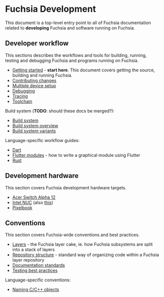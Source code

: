 # Fuchsia Development

This document is a top-level entry point to all of Fuchsia documentation related
to **developing** Fuchsia and software running on Fuchsia.

## Developer workflow

This sections describes the workflows and tools for building, running, testing
and debugging Fuchsia and programs running on Fuchsia.

 - [Getting started](getting_started.md) - **start here**. This document covers
   getting the source, building and running Fuchsia.
 - [Contributing changes](CONTRIBUTING.md)
 - [Multiple device setup](multi_device.md)
 - [Debugging](debugging.md)
 - [Tracing]
 - [Toolchain](toolchain.md)

Build system (**TODO**: should these docs be merged?):

 - [Build system](build_system.md)
 - [Build system overview](build_overview.md)
 - [Build system variants](build_variants.md)

Language-specific workflow guides:

 - [Dart](dart.md)
 - [Flutter modules][flutter_module] - how to write a graphical module using
   Flutter
 - [Rust](rust.md)

## Development hardware

This section covers Fuchsia development hardware targets.

 - [Acer Switch Alpha 12][acer_12]
 - [Intel NUC][intel_nuc] (also [this](developing_on_nuc.md))
 - [Pixelbook][pixelbook]

## Conventions

This section covers Fuchsia-wide conventions and best practices.

 - [Layers](layers.md) - the Fuchsia layer cake, ie. how Fuchsia subsystems are
   split into a stack of layers
 - [Repository structure](layer_repository_structure.md) - standard way of
   organizing code within a Fuchsia layer repository
 - [Documentation standards](documentation_standards.md)
 - [Testing best practices][testing_best_practices]

Language-specific conventions:

 - [Naming C/C++ objects](languages/c-cpp/naming.md)

[acer_12]: https://fuchsia.googlesource.com/zircon/+/master/docs/targets/acer12.md "Acer 12"
[intel_nuc]: https://fuchsia.googlesource.com/zircon/+/master/docs/targets/nuc.md "Intel NUC"
[pixelbook]: /hardware/pixelbook.md "Pixelbook"
[flutter_module]: https://fuchsia.googlesource.com/peridot/+/master/examples/HOWTO_FLUTTER.md "Flutter modules"
[testing_best_practices]: /best-practices/testing.md "Testing best practices"
[Tracing]: https://fuchsia.googlesource.com/garnet/+/master/docs/tracing_usage_guide.md
